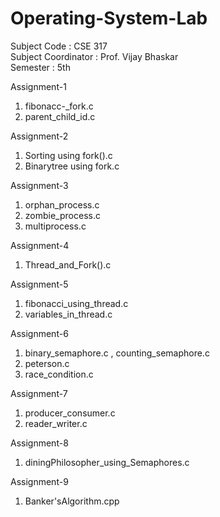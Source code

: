 # Operating-System-Lab

Subject Code : CSE 317 <br>
Subject Coordinator : Prof. Vijay Bhaskar <br>
Semester : 5th <br> 

Assignment-1
1. fibonacc-_fork.c
2. parent_child_id.c

Assignment-2
1. Sorting using fork().c
2. Binarytree using fork.c

Assignment-3
1. orphan_process.c
2. zombie_process.c
3. multiprocess.c

Assignment-4
1. Thread_and_Fork().c

Assignment-5
1. fibonacci_using_thread.c
2. variables_in_thread.c

Assignment-6
1. binary_semaphore.c , counting_semaphore.c
2. peterson.c
3. race_condition.c

Assignment-7
1. producer_consumer.c
2. reader_writer.c

Assignment-8
1. diningPhilosopher_using_Semaphores.c

Assignment-9
1. Banker'sAlgorithm.cpp
